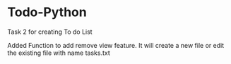 # Todo-Python

Task 2 for creating To do List 

Added Function to add remove view feature.
It will create a new file or edit the existing file with name tasks.txt
